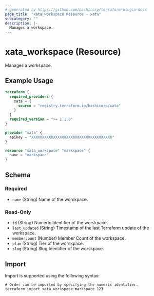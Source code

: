 ```yaml
---
# generated by https://github.com/hashicorp/terraform-plugin-docs
page_title: "xata_workspace Resource - xata"
subcategory: ""
description: |-
  Manages a workspace.
---
```


# xata_workspace (Resource)

Manages a workspace.

## Example Usage

```terraform
terraform {
  required_providers {
    xata = {
      source = "registry.terraform.io/hashicorp/xata"
    }
  }
  required_version = ">= 1.1.0"
}

provider "xata" {
  apikey = "XXXXXXXXXXXXXXXXXXXXXXXXXXXXXXXXXXXXX"
}

resource "xata_workspace" "markspace" {
  name = "markspace"
}
```

<!-- schema generated by tfplugindocs -->
## Schema

### Required

- `name` (String) Name of the worskpace.

### Read-Only

- `id` (String) Numeric Identifier of the worskpace.
- `last_updated` (String) Timestamp of the last Terraform update of the workspace.
- `membercount` (Number) Member Count of the workspace.
- `plan` (String) Tier of the worskpace.
- `slug` (String) Slug Identifier of the worskpace.

## Import

Import is supported using the following syntax:

```shell
# Order can be imported by specifying the numeric identifier.
terraform import xata_workspace.markspace 123
```
